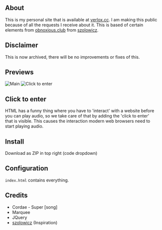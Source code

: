## About
This is my personal site that is available at [verlox.cc](https://verlox.cc). I am making this public because of all the requests I receive about it. This is based of certain elements from [obnoxious.club](https://github.com/szolowicz/obnoxious.club) from [szolowicz](https://github.com/szolowicz).

## Disclaimer
This is now archived, there will be no improvements or fixes of this.

## Previews
![Main](https://raw.githubusercontent.com/zrSadek/template-Site/master/previews/main.png)
![Click to enter](https://raw.githubusercontent.com/zrSadek/template-Site/master/previews/clicktoenter.png)

## Click to enter
HTML has a funny thing where you have to 'interact' with a website before you can play audio, so we take care of that by adding the 'click to enter' that is visible. This causes the interaction modern web browsers need to start playing audio.

## Install
Download as ZIP in top right (code dropdown)

## Configuration
`index.html` contains everything.

## Credits
* Cordae - Super [song]
* Marquee
* JQuery
* [szolowicz](https://github.com/szolowicz) (Inspiration)
